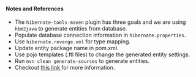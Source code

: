 #### Notes and References

- The `hibernate-tools-maven` plugin has three goals and we are using `hbm2java` to generate entities from database.
- Populate database connection information in `hibernate.properties`.
- Use `hibernate.revenge.xml` for type mapping.
- Update entity package name in pom.xml.
- Use pojo templates (.ftl files) to change the generated entity settings. 
- Run `mvn clean generate-sources` to generate entities.
- Checkout <a href="https://github.com/hibernate/hibernate-tools/blob/main/maven/README.md"> this link </a> for more information.